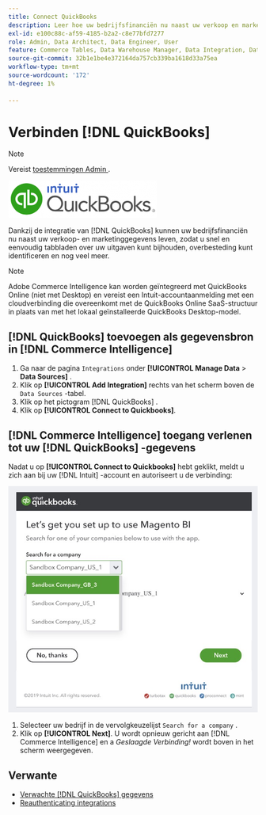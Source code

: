 ```yaml
---
title: Connect QuickBooks
description: Leer hoe uw bedrijfsfinanciën nu naast uw verkoop en marketing gegevens kunnen leven, die u toestaan om snel en gemakkelijk lusjes op uw uitgaven te houden, overbesteding, en meer te identificeren.
exl-id: e100c88c-af59-4185-b2a2-c8e77bfd7277
role: Admin, Data Architect, Data Engineer, User
feature: Commerce Tables, Data Warehouse Manager, Data Integration, Data Import/Export
source-git-commit: 32b1e1be4e372164da757cb339ba1618d33a75ea
workflow-type: tm+mt
source-wordcount: '172'
ht-degree: 1%

---
```


# Verbinden [!DNL QuickBooks]

>[!NOTE]
>
>Vereist [ toestemmingen Admin ](../../../administrator/user-management/user-management.md).

![](../../../assets/Quickbooks.png)

Dankzij de integratie van [!DNL QuickBooks] kunnen uw bedrijfsfinanciën nu naast uw verkoop- en marketinggegevens leven, zodat u snel en eenvoudig tabbladen over uw uitgaven kunt bijhouden, overbesteding kunt identificeren en nog veel meer.

>[!NOTE]
>
>Adobe Commerce Intelligence kan worden geïntegreerd met QuickBooks Online (niet met Desktop) en vereist een Intuit-accountaanmelding met een cloudverbinding die overeenkomt met de QuickBooks Online SaaS-structuur in plaats van met het lokaal geïnstalleerde QuickBooks Desktop-model.

## [!DNL QuickBooks] toevoegen als gegevensbron in [!DNL Commerce Intelligence]

1. Ga naar de pagina `Integrations` onder **[!UICONTROL Manage Data** > **Data Sources]** .
1. Klik op **[!UICONTROL Add Integration]** rechts van het scherm boven de `Data Sources` -tabel.
1. Klik op het pictogram [!DNL QuickBooks] .
1. Klik op **[!UICONTROL Connect to Quickbooks]**.

## [!DNL Commerce Intelligence] toegang verlenen tot uw [!DNL QuickBooks] -gegevens

Nadat u op **[!UICONTROL Connect to Quickbooks]** hebt geklikt, meldt u zich aan bij uw [!DNL Intuit] -account en autoriseert u de verbinding:

![](../../../assets/QuickBooks_App_Store_1.jpg)

1. Selecteer uw bedrijf in de vervolgkeuzelijst `Search for a company` .
1. Klik op **[!UICONTROL Next]**. U wordt opnieuw gericht aan [!DNL Commerce Intelligence] en a *Geslaagde Verbinding!* wordt boven in het scherm weergegeven.

## Verwante

* [Verwachte  [!DNL QuickBooks]  gegevens](../integrations/quickbooks-data.md)
* [ Reauthenticating integrations ](https://experienceleague.adobe.com/docs/commerce-knowledge-base/kb/how-to/mbi-reauthenticating-integrations.html?lang=nl-NL)
